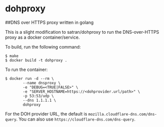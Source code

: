 # dohproxy

##DNS over HTTPS proxy written in golang

This is a slight modification to satran/dohproxy to run the DNS-over-HTTPS proxy as a docker container/service.

To build, run the following command:
```
$ make
$ docker build -t dohproxy .
```

To run the container:
```
$ docker run -d --rm \
        --name dnsproxy \
        -e "DEBUG=<TRUE|FALSE>" \
        -e "SERVER_HOSTNAME=https://<dohprovider.url/path>" \
        -p 53:53/udp \
        --dns 1.1.1.1 \
        dohproxy
```

For the DOH provider URL, the default is `mozilla.cloudflare-dns.com/dns-query`. You can also use `https://cloudflare-dns.com/dns-query`.